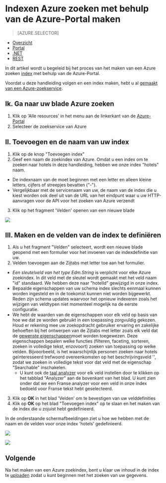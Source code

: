 <properties
    pageTitle="Indexen Azure zoeken met behulp van de Azure-Portal maken | Microsoft Azure | De zoekservice gehoste cloud"
    description="Een index met behulp van de Azure-Portal maken."
    services="search"
    manager="jhubbard"
    authors="ashmaka"
    documentationCenter=""/>

<tags
    ms.service="search"
    ms.devlang="NA"
    ms.workload="search"
    ms.topic="article"
    ms.tgt_pltfrm="na"
    ms.date="08/29/2016"
    ms.author="ashmaka"/>

# <a name="create-an-azure-search-index-using-the-azure-portal"></a>Indexen Azure zoeken met behulp van de Azure-Portal maken
> [AZURE.SELECTOR]
- [Overzicht](search-what-is-an-index.md)
- [Portal](search-create-index-portal.md)
- [.NET](search-create-index-dotnet.md)
- [REST](search-create-index-rest-api.md)

In dit artikel wordt u begeleid bij het proces van het maken van een Azure zoeken [index](search-what-is-an-index.md) met behulp van de Azure-Portal.

Voordat u deze handleiding volgen en een index maken, hebt u al [gemaakt van een Azure-zoekservice](search-create-service-portal.md).


## <a name="i-go-to-your-azure-search-blade"></a>Ik. Ga naar uw blade Azure zoeken
1. Klik op 'Alle resources' in het menu aan de linkerkant van de [Azure-Portal](https://portal.azure.com/#blade/HubsExtension/BrowseResourceBlade/resourceType/Microsoft.Search%2FsearchServices)
2. Selecteer de zoekservice van Azure

## <a name="ii-add-and-name-your-index"></a>II. Toevoegen en de naam van uw index
1. Klik op de knop "Toevoegen index"
2. Geef een naam de zoekindex van Azure. Omdat u een index om te zoeken naar hotels in deze handleiding, hebben we onze index "hotels" naam.
  * De indexnaam van de moet beginnen met een letter en alleen kleine letters, cijfers of streepjes bevatten ("-").
  * Vergelijkbaar met de servicenaam van uw, de naam van de index die u kiest worden ook deel uit van de URL van het eindpunt waar u uw HTTP-aanvragen voor de API voor het zoeken van Azure verzendt
3. Klik op het fragment 'Velden' openen van een nieuwe blade

![](./media/search-create-index-portal/add-index.png)


## <a name="iii-create-and-define-the-fields-of-your-index"></a>III. Maken en de velden van de index te definiëren
1. Als u het fragment "Velden" selecteert, wordt een nieuwe blade geopend met een formulier voor het invoeren van de indexdefinitie van uw.
2. Velden toevoegen aan de Zijtabs met letter toe aan het formulier.

  * *Een sleutelveld van het type Edm.String* is verplicht voor elke Azure zoekindex. In dit veld met de sleutel wordt gemaakt met het veld naam "id" standaard. We hebben deze naar "hotelId" gewijzigd in onze index.
  * Bepaalde eigenschappen van uw schema index slechts eenmaal kunnen worden ingesteld en in de toekomst kunnen niet worden bijgewerkt. Reden zijn schema updates waarvoor het opnieuw indexeren zoals het wijzigen van veldtypen niet momenteel mogelijk na de eerste configuratie.
  * We hebt de waarden van de eigenschappen voor elk veld op basis van hoe we dat ze worden gebruikt in een toepassing zorgvuldig gekozen. Houd er rekening mee uw zoekopdracht gebruiker ervaring en zakelijke behoeften bij het ontwerpen van de Zijtabs met letter zoals elk veld dat de [gewenste eigenschappen](https://msdn.microsoft.com/library/azure/dn798941.aspx)moet worden toegewezen. Deze eigenschappen bepalen welke functies (filteren, faceting, sorteren, zoeken in volledige tekst, enzovoort) zoeken van toepassing op welke velden. Bijvoorbeeld, is het waarschijnlijk personen zoeken naar hotels geïnteresseerd trefwoord overeenkomsten op het beschrijvingsveld '', zodat we zoeken in volledige tekst voor dat veld met de eigenschap "Searchable" inschakelen.
    * U kunt ook de [taal analyzer](https://msdn.microsoft.com/en-us/library/azure/dn879793.aspx) voor elk veld instellen door te klikken op het tabblad "Analyzer" aan de bovenkant van het blad. U kunt zien onder dat we een Franse analyzer voor een veld in onze index bedoeld voor Franse tekst hebt geselecteerd.

3. Klik op **OK** in het blad 'Velden' om te bevestigen van uw velddefinities
4. Klik op **OK** op het blad "Toevoegen index" op te slaan en het maken van de index die u zojuist hebt gedefinieerd.

In de onderstaande schermafbeeldingen ziet u hoe we hebben met de naam en de velden voor onze index 'hotels' gedefinieerd.

![](./media/search-create-index-portal/field-definitions.png)

![](./media/search-create-index-portal/set-analyzer.png)

## <a name="next"></a>Volgende
Na het maken van een Azure zoekindex, bent u klaar uw inhoud in de index te [uploaden](search-what-is-data-import.md) zodat u kunt beginnen met het zoeken van uw gegevens.
